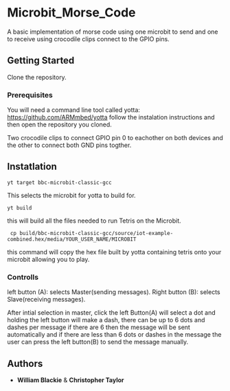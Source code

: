 # Microbit_Morse_Code

A basic implementation of morse code using one microbit to send and one to receive using crocodile clips connect to the GPIO pins.

## Getting Started

Clone the repository.

### Prerequisites

You will need a command line tool called yotta: https://github.com/ARMmbed/yotta follow the instalation instructions and then open the repository you cloned.

Two crocodile clips to connect GPIO pin 0 to eachother on both devices and the other to connect both GND pins togther.

## Instatlation

```
yt target bbc-microbit-classic-gcc
```
This selects the microbit for yotta to build for.

```
yt build
```
this will build all the files needed to run Tetris on the Microbit.

```
 cp build/bbc-microbit-classic-gcc/source/iot-example-combined.hex/media/YOUR_USER_NAME/MICROBIT
```
this command will copy the hex file built by yotta containing tetris onto your microbit allowing you to play.

### Controlls 

left button (A): selects Master(sending messages).
Right button (B): selects Slave(receiving messages).

After intial selection in master, click the left Button(A) will select a dot and holding the left button will make a dash, there can be up to 6 dots and dashes per message if there are 6 then the message will be sent automatically and if there are less than 6 dots or dashes in the message the user can press the left button(B) to send the message manually.

## Authors

* **William Blackie** & **Christopher Taylor**
